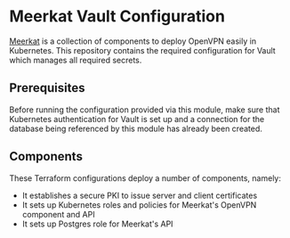 # Meerkat Vault Configuration

[Meerkat](github.com/borchero/meerkat) is a collection of components to deploy OpenVPN easily in
Kubernetes. This repository contains the required configuration for Vault which manages all required
secrets.

## Prerequisites

Before running the configuration provided via this module, make sure that Kubernetes authentication
for Vault is set up and a connection for the database being referenced by this module has already
been created.

## Components

These Terraform configurations deploy a number of components, namely:

- It establishes a secure PKI to issue server and client certificates
- It sets up Kubernetes roles and policies for Meerkat's OpenVPN component and API
- It sets up Postgres role for Meerkat's API
